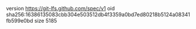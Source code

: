 version https://git-lfs.github.com/spec/v1
oid sha256:16386135083cbb304e503512db4f3359a0bd7ed80218b5124a08341fb599e0bd
size 5185
